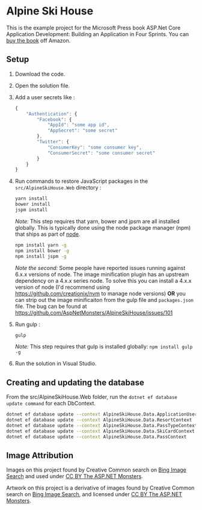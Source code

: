 # Alpine Ski House

This is the example project for the Microsoft Press book ASP.Net Core Application Development: Building an Application in Four Sprints. You can [buy the book](https://www.amazon.ca/ASP-NET-Core-Application-Development-application/dp/1509304061/ref=sr_1_3?ie=UTF8&qid=1478979203&sr=8-3&keywords=asp.net+core.
) off Amazon.

## Setup

1. Download the code.
1. Open the solution file.
1. Add a user secrets like :

    ```javascript
    {
        "Authentication": {
            "Facebook": {
                "AppId": "some app id",
                "AppSecret": "some secret"
            },
            "Twitter": {
                "ConsumerKey": "some consumer key",
                "ConsumerSecret": "some consumer secret"
            }
        }
    }
    ```

1. Run commands to restore JavaScript packages in the `src/AlpineSkiHouse.Web` directory :

    ```bash
    yarn install
    bower install
    jspm install
    ```

    _Note:_ This step requires that yarn, bower and jpsm are all installed globally. This is typically done using the node package manager (npm) that ships as part of [node](https://nodejs.org/en/).

    ```bash
    npm install yarn -g
    npm install bower -g
    npm install jspm -g
    ```

    _Note the second:_ Some people have reported issues running against 6.x.x versions of node. The image minification plugin has an upstream dependency on a 4.x.x series node. To solve this you can install a 4.x.x version of node (I'd recommend using https://github.com/creationix/nvm to manage node versions) **OR** you can strip out the image minificaiton from the gulp file and `packages.json` file. The bug can be found at https://github.com/AspNetMonsters/AlpineSkiHouse/issues/101

1. Run gulp :
    ```bash
    gulp
    ```

    _Note:_ This step requires that gulp is installed globally: `npm install gulp -g`

1. Run the solution in Visual Studio.

## Creating and updating the database

From the src/AlpineSkiHouse.Web folder, run the `dotnet ef database update command` for each DbContext.

```bash
dotnet ef database update --context AlpineSkiHouse.Data.ApplicationUserContext
dotnet ef database update --context AlpineSkiHouse.Data.ResortContext
dotnet ef database update --context AlpineSkiHouse.Data.PassTypeContext
dotnet ef database update --context AlpineSkiHouse.Data.SkiCardContext
dotnet ef database update --context AlpineSkiHouse.Data.PassContext
```

## Image Attribution

Images on this project found by Creative Common search on [Bing Image Search](http://www.bing.com/images/search?pq=mountain+ski+resort&sc=0-16&sp=-1&sk=&q=mountain+ski+resort&qft=+filterui:licenseType-Any+filterui:imagesize-large&FORM=R5IR3) and used under [CC BY The ASP.NET Monsters](https://creativecommons.org/licenses/by/2.0/).

Artwork on this project is a derivative of images found by Creative Common search on [Bing Image Search](http://www.bing.com/images/search?pq=mountain+ski+resort&sc=0-16&sp=-1&sk=&q=mountain+ski+resort&qft=+filterui:licenseType-Any+filterui:imagesize-large&FORM=R5IR3), and licensed under [CC BY The ASP.NET Monsters](https://creativecommons.org/licenses/by/2.0/).
